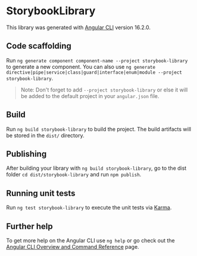 # StorybookLibrary

This library was generated with [Angular CLI](https://github.com/angular/angular-cli) version 16.2.0.

## Code scaffolding

Run `ng generate component component-name --project storybook-library` to generate a new component. You can also use `ng generate directive|pipe|service|class|guard|interface|enum|module --project storybook-library`.
> Note: Don't forget to add `--project storybook-library` or else it will be added to the default project in your `angular.json` file. 

## Build

Run `ng build storybook-library` to build the project. The build artifacts will be stored in the `dist/` directory.

## Publishing

After building your library with `ng build storybook-library`, go to the dist folder `cd dist/storybook-library` and run `npm publish`.

## Running unit tests

Run `ng test storybook-library` to execute the unit tests via [Karma](https://karma-runner.github.io).

## Further help

To get more help on the Angular CLI use `ng help` or go check out the [Angular CLI Overview and Command Reference](https://angular.io/cli) page.
